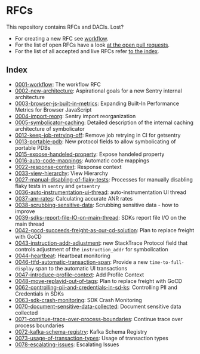 # RFCs

This repository contains RFCs and DACIs. Lost?

- For creating a new RFC see [workflow](text/0001-workflow.md).
- For the list of open RFCs have a look [at the open pull requests](https://github.com/getsentry/rfcs/pulls).
- For the list of all accepted and live RFCs refer [to the index](#index).

## Index

- [0001-workflow](text/0001-workflow.md): The workflow RFC
- [0002-new-architecture](text/0002-new-architecture.md): Aspirational goals for a new Sentry internal architecture
- [0003-browser-js-built-in-metrics](text/0003-browser-js-built-in-metrics.md): Expanding Built-In Performance Metrics for Browser JavaScript
- [0004-import-reorg](text/0004-import-reorg.md): Sentry import reorganization
- [0005-symbolicator-caching](text/0005-symbolicator-caching.md): Detailed description of the internal caching architecture of symbolicator
- [0012-keep-job-retrying-off](text/0012-keep-job-retrying-off.md): Remove job retrying in CI for getsentry
- [0013-portable-pdb](text/0013-portable-pdb.md): New protocol fields to allow symbolicating of portable PDBs
- [0015-expose-handeled-property](text/0015-expose-handeled-property.md): Expose handeled property
- [0016-auto-code-mappings](text/0016-auto-code-mappings.md): Automatic code mappings
- [0022-response-context](text/0022-response-context.md): Response context
- [0033-view-hierarchy](text/0033-view-hierarchy.md): View Hierarchy
- [0027-manual-disabling-of-flaky-tests](text/0027-manual-disabling-of-flaky-tests.md): Processes for manually disabling flaky tests in `sentry` and `getsentry`
- [0036-auto-instrumentation-ui-thread](text/0036-auto-instrumentation-ui-thread.md): auto-instrumentation UI thread
- [0037-anr-rates](text/0037-anr-rates.md): Calculating accurate ANR rates
- [0038-scrubbing-sensitive-data](text/0038-scrubbing-sensitive-data.md): Scrubbing sensitive data - how to improve
- [0039-sdks-report-file-IO-on-main-thread](text/0039-sdks-report-file-IO-on-main-thread.md): SDKs report file I/O on the main thread
- [0042-gocd-succeeds-freight-as-our-cd-solution](text/0042-gocd-succeeds-freight-as-our-cd-solution.md): Plan to replace freight with GoCD
- [0043-instruction-addr-adjustment](text/0043-instruction-addr-adjustment.md): new StackTrace Protocol field that controls adjustment of the `instruction_addr` for symbolication
- [0044-heartbeat](text/0044-heartbeat.md): Heartbeat monitoring
- [0046-ttfd-automatic-transaction-span](text/0046-ttfd-automatic-transaction-span.md): Provide a new `time-to-full-display` span to the automatic UI transactions
- [0047-introduce-profile-context](text/0047-introduce-profile-context.md): Add Profile Context
- [0048-move-replayid-out-of-tags](text/0048-move-replayid-out-of-tags.md): Plan to replace freight with GoCD
- [0062-controlling-pii-and-credentials-in-sd-ks](text/0062-controlling-pii-and-credentials-in-sd-ks.md): Controlling PII and Credentials in SDKs
- [0063-sdk-crash-monitoring](text/0063-sdk-crash-monitoring.md): SDK Crash Monitoring
- [0070-document-sensitive-data-collected](text/0070-document-sensitive-data-collected.md): Document sensitive data collected
- [0071-continue-trace-over-process-boundaries](text/0071-continue-trace-over-process-boundaries.md): Continue trace over process boundaries
- [0072-kafka-schema-registry](text/0072-kafka-schema-registry.md): Kafka Schema Registry
- [0073-usage-of-transaction-types](text/0073-usage-of-transaction-types.md): Usage of transaction types
- [0078-escalating-issues](text/0078-escalating-issues.md): Escalating Issues

